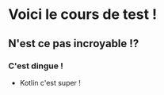 # Voici le cours de test !

## N'est ce pas incroyable !? 

### C'est dingue !

- Kotlin c'est super !  